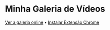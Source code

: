 # Minha Galeria de Vídeos

[Ver a galeria online](https://diasdodgeon.github.io/video-gallery/) • [Instalar Extensão Chrome](extension.html)
